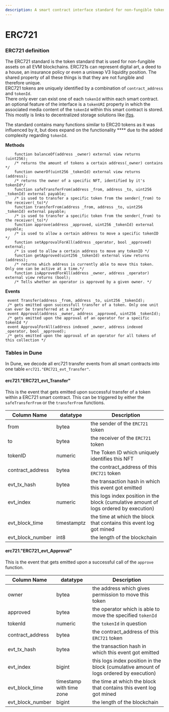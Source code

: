 ```yaml
---
description: A smart contract interface standard for non-fungible tokens.
---
```


# ERC721

### **ERC721 definition**

The ERC721 standard is the token standard that is used for non-fungible assets on all EVM blockchains. ERC721s can represent digital art, a deed to a house, an insurance policy or even a uniswap V3 liquidity position. The shared property of all these things is that they are not fungible and therefore unique. \
ERC721 tokens are uniquely identified by a combination of `contract_address` and `tokenId`. \
There only ever can exist one of each `tokenId` within each smart contract. an optional feature of the interface is a `tokenURI` property in which the associated media content of the `tokenId` within this smart contract is stored. This mostly is links to decentralized storage solutions like [ifps](https://ipfs.io/).

The standard contains many functions similar to ERC20 tokens as it was influenced by it, but does expand on the functionality **** due to the added complexity regarding `tokenId`.

**Methods**

```solidity
    function balanceOf(address _owner) external view returns (uint256); 
    /* returns the amount of tokens a certain address(_owner) contains */
    function ownerOf(uint256 _tokenId) external view returns (address);
    /* returns the owner of a specific NFT, identified by it's tokenId*/
    function safeTransferFrom(address _from, address _to, uint256 _tokenId) external payable;
    /* is used to transfer a specific token from the sender(_from) to the receiver(_to)*/
    function transferFrom(address _from, address _to, uint256 _tokenId) external payable;
    /* is used to transfer a specific token from the sender(_from) to the receiver(_to)*/
    function approve(address _approved, uint256 _tokenId) external payable;
    /* is used to allow a certain address to move a specific tokenID */
    function setApprovalForAll(address _operator, bool _approved) external;
    /* is used to allow a certain address to move any tokenID */
    function getApproved(uint256 _tokenId) external view returns (address);
    /* returns which address is currently able to move this token. Only one can be active at a time.*/
    function isApprovedForAll(address _owner, address _operator) external view returns (bool);
    /* Tells whether an operator is approved by a given owner. */
```

**Events**

```solidity
 event Transfer(address _from, address _to, uint256 _tokenId);
 /* gets emitted upon successfull transfer of a token. Only one unit can ever be transferred at a time*/
 event Approval(address _owner, address _approved, uint256 _tokenId);
 /* gets emitted upon the approval of an operator for a specific tokenId */
 event ApprovalForAll(address indexed _owner, address indexed _operator, bool _approved);
 /* gets emitted upon the approval of an operator for all tokens of this collection */
```

### **Tables in Dune**

In Dune, we decode all erc721 transfer events from all smart contracts into one table `erc721."ERC721_evt_Transfer"`.

#### **erc721."ERC721\_evt\_Transfer"**

This is the event that gets emitted upon successful transfer of a token within a ERC721 smart contract. This can be triggered by either the `safeTransferFrom` or the `transferFrom` functions.

| **Column Name**     | **datatype** | **Description**                                                                          |
| ------------------- | ------------ | ---------------------------------------------------------------------------------------- |
| from               | bytea       | the sender of the `ERC721` token                                                       |
| to                 | bytea       | the receiver of the `ERC721` token                                                     |
| tokenID            | numeric     | The Token ID which uniquely identifies this NFT                                        |
| contract\_address  | bytea       | the contract\_address of this `ERC721` token                                           |
| evt\_tx\_hash      | bytea       | the transaction hash in which this event got emitted                                   |
| evt\_index         | numeric     | this logs index position in the block (cumulative amount of logs ordered by execution) |
| evt\_block\_time   | timestamptz | the time at which the block that contains this event log got mined                     |
| evt\_block\_number | int8        | the length of the blockchain                                                           |

#### erc721."ERC721\_evt\_Approval"

This is the event that gets emitted upon a successful call of the `approve` function.

| **Column Name**     | **datatype** | **Description**                                                                          |
| ------------------- | ------------ | ---------------------------------------------------------------------------------------- |
| owner              | bytea                    | the address which gives permission to move this token                                  |
| approved           | bytea                    | the operator which is able to move the specified `tokenId`                             |
| tokenId            | numeric                  | the `tokenId` in question                                                              |
| contract\_address  | bytea                    | the contract\_address of this `ERC721` token                                           |
| evt\_tx\_hash      | bytea                    | the transaction hash in which this event got emitted                                   |
| evt\_index         | bigint                   | this logs index position in the block (cumulative amount of logs ordered by execution) |
| evt\_block\_time   | timestamp with time zone | the time at which the block that contains this event log got mined                     |
| evt\_block\_number | bigint                   | the length of the blockchain                                                           |
